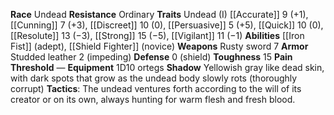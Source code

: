 **Race** Undead 
**Resistance** Ordinary 
**Traits** Undead (I) 
[[Accurate]] 9 (+1), [[Cunning]] 7 (+3), [[Discreet]] 10 (0), [[Persuasive]] 5 (+5), [[Quick]] 10 (0), [[Resolute]] 13 (−3), [[Strong]] 15 (−5), [[Vigilant]] 11 (−1) 
**Abilities** [[Iron Fist]] (adept), [[Shield Fighter]] (novice) 
**Weapons** Rusty sword 7 
**Armor** Studded leather 2 (impeding) 
**Defense** 0 (shield) 
**Toughness** 15 
**Pain Threshold** — 
**Equipment** 1D10 ortegs 
**Shadow** Yellowish gray like dead skin, with dark spots that grow as the undead body slowly rots (thoroughly corrupt) 
**Tactics**: The undead ventures forth according to the will of its creator or on its own, always hunting for warm flesh and fresh blood.